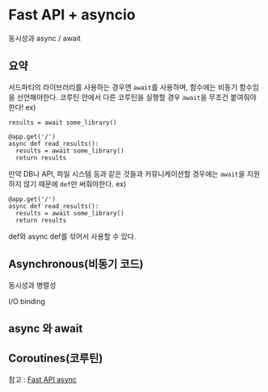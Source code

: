 # Fast API + asyncio
동시성과 async / await


## 요약
서드파티의 라이브러리를 사용하는 경우엔 `await`를 사용하며, 함수에는 비동기 함수임을 선언해야한다. 코루틴 안에서 다른 코루틴을 실행할 경우 `await`을 무조건 붙여줘야한다!
ex)
```
results = await some_library()
```
```
@app.get('/')
async def read_results():
  results = await some_library()
  return results
```

만약 DB나 API, 파일 시스템 등과 같은 것들과 커뮤니케이션할 경우에는 `await`을 지원하지 않기 때문에 `def`만 써줘야한다.
ex)
```
@app.get('/')
async def read_results():
  results = await some_library()
  return results
```

def와 async def를 섞어서 사용할 수 있다.


## Asynchronous(비동기 코드)

동시성과 병렬성

I/O binding

## async 와 await

## Coroutines(코루틴)


참고 : [Fast API async](https://fastapi.tiangolo.com/async/)